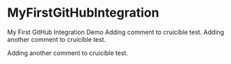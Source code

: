 # MyFirstGitHubIntegration
My First GitHub Integration Demo
Adding comment to cruicible test.
Adding another comment to cruicible test.

Adding another comment to cruicible test.
